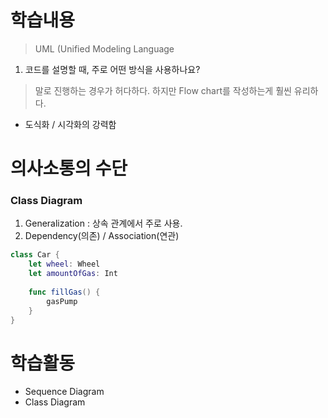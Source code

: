 # 학습내용
>  UML (Unified Modeling Language

1. 코드를 설명할 때, 주로 어떤 방식을 사용하나요?
> 말로 진행하는 경우가 허다하다.
> 하지만 Flow chart를 작성하는게 훨씬 유리하다.

- 도식화 / 시각화의 강력함

# 의사소통의 수단
> 


### Class Diagram

1. Generalization : 상속 관계에서 주로 사용.
2. Dependency(의존) / Association(연관) 

```swift 
class Car {
	let wheel: Wheel
	let amountOfGas: Int
	
	func fillGas() {
		gasPump
	}
}
```

# 학습활동 
- Sequence Diagram
- Class Diagram